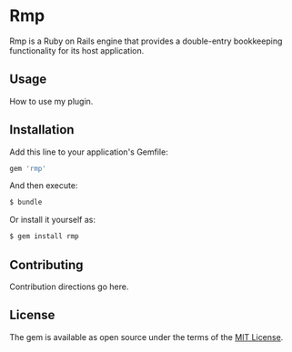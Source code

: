 # Rmp
Rmp is a Ruby on Rails engine that provides a double-entry bookkeeping functionality for its host application.

## Usage
How to use my plugin.

## Installation
Add this line to your application's Gemfile:

```ruby
gem 'rmp'
```

And then execute:
```bash
$ bundle
```

Or install it yourself as:
```bash
$ gem install rmp
```

## Contributing
Contribution directions go here.

## License
The gem is available as open source under the terms of the [MIT License](http://opensource.org/licenses/MIT).
